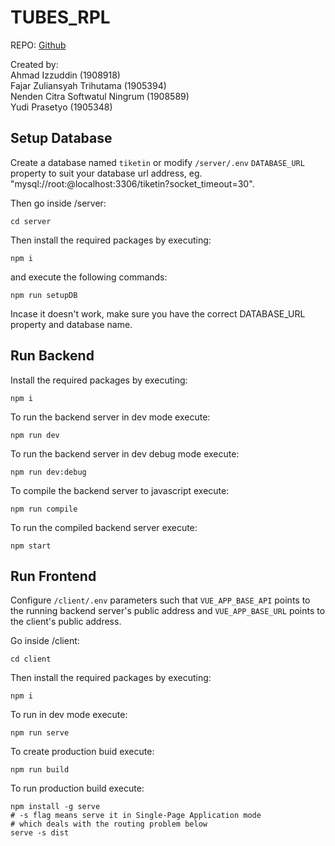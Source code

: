 # TUBES_RPL

REPO: [Github](https://github.com/nidduzzi/TUBES_RPL)  

Created by:  
Ahmad Izzuddin (1908918)  
Fajar Zuliansyah Trihutama (1905394)  
Nenden Citra Softwatul Ningrum (1908589)  
Yudi Prasetyo (1905348)  

## Setup Database

Create a database named `tiketin` or modify `/server/.env` `DATABASE_URL` property to suit your database url address, eg. "mysql://root:@localhost:3306/tiketin?socket_timeout=30".  

Then go inside /server:  

```shell
cd server
```

Then install the required packages by executing:  

```shell
npm i
```

and execute the following commands:  

```shell
npm run setupDB
```

Incase it doesn't work, make sure you have the correct DATABASE_URL property and database name.  

## Run Backend

Install the required packages by executing:  

```shell
npm i
```

To run the backend server in dev mode execute:  

```shell
npm run dev
```

To run the backend server in dev debug mode execute:  

```shell
npm run dev:debug
```

To compile the backend server to javascript execute:  

```shell
npm run compile
```

To run the compiled backend server execute:  

```shell
npm start
```

## Run Frontend

Configure `/client/.env` parameters such that `VUE_APP_BASE_API` points to the running backend server's public address and `VUE_APP_BASE_URL` points to the client's public address.

Go inside /client:  

```shell
cd client
```

Then install the required packages by executing:  

```shell
npm i
```

To run in dev mode execute:  

```shell
npm run serve
```

To create production buid execute:  

```shell
npm run build
```

To run production build execute:  

```shell
npm install -g serve
# -s flag means serve it in Single-Page Application mode
# which deals with the routing problem below
serve -s dist
```

